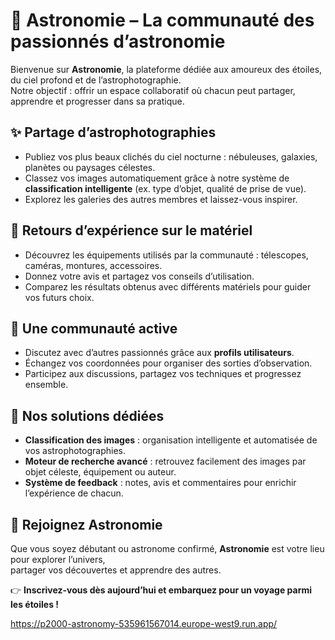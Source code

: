 

# 🌌 Astronomie – La communauté des passionnés d’astronomie

Bienvenue sur **Astronomie**, la plateforme dédiée aux amoureux des étoiles, du ciel profond et de l’astrophotographie.  
Notre objectif : offrir un espace collaboratif où chacun peut partager, apprendre et progresser dans sa pratique.


## ✨ Partage d’astrophotographies

- Publiez vos plus beaux clichés du ciel nocturne : nébuleuses, galaxies, planètes ou paysages célestes.  
- Classez vos images automatiquement grâce à notre système de **classification intelligente** (ex. type d’objet, qualité de prise de vue).  
- Explorez les galeries des autres membres et laissez-vous inspirer.



## 🔭 Retours d’expérience sur le matériel

- Découvrez les équipements utilisés par la communauté : télescopes, caméras, montures, accessoires.  
- Donnez votre avis et partagez vos conseils d’utilisation.  
- Comparez les résultats obtenus avec différents matériels pour guider vos futurs choix.



## 💬 Une communauté active

- Discutez avec d’autres passionnés grâce aux **profils utilisateurs**.  
- Échangez vos coordonnées pour organiser des sorties d’observation.  
- Participez aux discussions, partagez vos techniques et progressez ensemble.



## 🚀 Nos solutions dédiées

- **Classification des images** : organisation intelligente et automatisée de vos astrophotographies.  
- **Moteur de recherche avancé** : retrouvez facilement des images par objet céleste, équipement ou auteur.  
- **Système de feedback** : notes, avis et commentaires pour enrichir l’expérience de chacun.  


## 🌠 Rejoignez Astronomie

Que vous soyez débutant ou astronome confirmé, **Astronomie** est votre lieu pour explorer l’univers,  
partager vos découvertes et apprendre des autres.  

👉 **Inscrivez-vous dès aujourd’hui et embarquez pour un voyage parmi les étoiles !**


https://p2000-astronomy-535961567014.europe-west9.run.app/